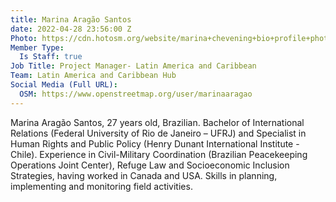 ```yaml
---
title: Marina Aragão Santos
date: 2022-04-28 23:56:00 Z
Photo: https://cdn.hotosm.org/website/marina+chevening+bio+profile+photo.jpeg
Member Type:
  Is Staff: true
Job Title: Project Manager- Latin America and Caribbean
Team: Latin America and Caribbean Hub
Social Media (Full URL):
  OSM: https://www.openstreetmap.org/user/marinaaragao
---
```


Marina Aragão Santos, 27 years old, Brazilian. Bachelor of International Relations (Federal University of Rio de Janeiro – UFRJ) and Specialist in Human Rights and Public Policy (Henry Dunant International Institute -Chile). Experience in Civil-Military Coordination (Brazilian Peacekeeping Operations Joint Center), Refuge Law and Socioeconomic Inclusion Strategies, having worked in Canada and USA.  Skills in planning, implementing and monitoring field activities. 